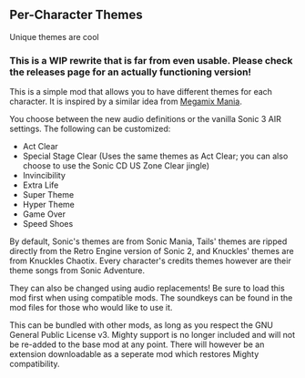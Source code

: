 Per-Character Themes
-
Unique themes are cool

### This is a WIP rewrite that is far from even usable. Please check the releases page for an actually functioning version!

This is a simple mod that allows you to have different themes for each character. It is inspired by a similar idea from [Megamix Mania](https://gamebanana.com/mods/47886).   
  
You choose between the new audio definitions or the vanilla Sonic 3 AIR settings. The following can be customized:  
  
*   Act Clear
*   Special Stage Clear (Uses the same themes as Act Clear; you can also choose to use the Sonic CD US Zone Clear jingle)  
*   Invincibility
*   Extra Life  
*   Super Theme
*   Hyper Theme  
*   Game Over
*   Speed Shoes  

By default, Sonic's themes are from Sonic Mania, Tails' themes are ripped directly from the Retro Engine version of Sonic 2, and Knuckles' themes are from Knuckles Chaotix. Every character's credits themes however are their theme songs from Sonic Adventure.  
  
They can also be changed using audio replacements! Be sure to load this mod first when using compatible mods. The soundkeys can be found in the mod files for those who would like to use it.  
  
This can be bundled with other mods, as long as you respect the GNU General Public License v3.
Mighty support is no longer included and will not be re-added to the base mod at any point. There will however be an extension downloadable as a seperate mod which restores Mighty compatibility.
